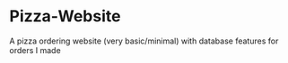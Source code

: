 # Pizza-Website
A pizza ordering website (very basic/minimal) with database features for orders I made
